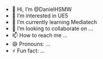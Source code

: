 - 👋 Hi, I’m @DanielHSMW
- 👀 I’m interested in UE5
- 🌱 I’m currently learning Mediatech
- 💞️ I’m looking to collaborate on ...
- 📫 How to reach me ...
- 😄 Pronouns: ...
- ⚡ Fun fact: ...

<!---
DanielHSMW/DanielHSMW is a ✨ special ✨ repository because its `README.md` (this file) appears on your GitHub profile.
You can click the Preview link to take a look at your changes.
--->
